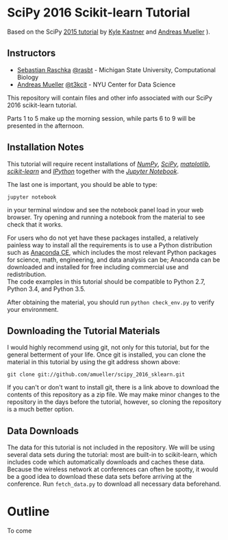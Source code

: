 SciPy 2016 Scikit-learn Tutorial
================================

Based on the SciPy [2015 tutorial](https://github.com/amueller/scipy_2015_sklearn_tutorial) by [Kyle Kastner](http://https://kastnerkyle.github.io/) and [Andreas Mueller](http://amueller.github.io)
).


Instructors
-----------

- [Sebastian Raschka](http://sebastianraschka.com)  [@rasbt](https://twitter.com/rasbt) - Michigan State University, Computational Biology
- [Andreas Mueller](http://amuller.github.io) [@t3kcit](https://twitter.com/t3kcit) - NYU Center for Data Science


This repository will contain files and other info associated with our SciPy
2016 scikit-learn tutorial.

Parts 1 to 5 make up the morning session, while
parts 6 to 9 will be presented in the afternoon.

Installation Notes
------------------

This tutorial will require recent installations of *[NumPy](http://www.numpy.org)*, *[SciPy](http://www.scipy.org)*,
*[matplotlib](http://matplotlib.org)*, *[scikit-learn](http://scikit-learn.org/stable/)* and *[IPython](http://ipython.readthedocs.org/en/stable/)* together with the *[Jupyter Notebook](http://jupyter.org)*.

The last one is important, you should be able to type:

    jupyter notebook

in your terminal window and see the notebook panel load in your web browser.
Try opening and running a notebook from the material to see check that it works.

For users who do not yet have these  packages installed, a relatively
painless way to install all the requirements is to use a Python distribution
such as [Anaconda CE](http://store.continuum.io/ "Anaconda CE"), which includes
the most relevant Python packages for science, math, engineering, and
data analysis can be; Anaconda can be downloaded and installed for free
including commercial use and redistribution.  
The code examples in this tutorial should be compatible to Python 2.7,
Python 3.4, and Python 3.5.

After obtaining the material, you should run ``python check_env.py`` to verify
your environment.

Downloading the Tutorial Materials
----------------------------------

I would highly recommend using git, not only for this tutorial, but for the
general betterment of your life.  Once git is installed, you can clone the
material in this tutorial by using the git address shown above:

    git clone git://github.com/amueller/scipy_2016_sklearn.git

If you can't or don't want to install git, there is a link above to download
the contents of this repository as a zip file.  We may make minor changes to
the repository in the days before the tutorial, however, so cloning the
repository is a much better option.

Data Downloads
--------------

The data for this tutorial is not included in the repository.  We will be
using several data sets during the tutorial: most are built-in to
scikit-learn, which
includes code which automatically downloads and caches these
data.  Because the wireless network
at conferences can often be spotty, it would be a good idea to download these
data sets before arriving at the conference.
Run ``fetch_data.py`` to download all necessary data beforehand.

Outline
=======

To come

